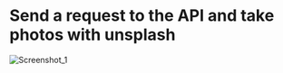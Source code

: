 # Send a request to the API and take photos with unsplash

![Screenshot_1](https://github.com/ksumeyyek/api_call/assets/86602490/d13e912f-7d3a-4ba7-96e7-db33c8b529b8)

